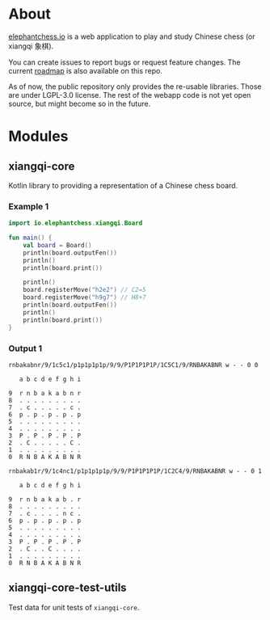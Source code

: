 # About

[elephantchess.io](https://elephantchess.io) is a web application to play and study Chinese chess (or xiangqi 象棋).

You can create issues to report bugs or request feature changes. The
current [roadmap](https://github.com/users/benckx/projects/2/views/1) is also available on this repo.

As of now, the public repository only provides the re-usable libraries. Those are under LGPL-3.0 license. The rest of
the webapp code is not yet open source, but might become so in the future.

# Modules

## xiangqi-core

Kotlin library to providing a representation of a Chinese chess board.

### Example 1

```kotlin
import io.elephantchess.xiangqi.Board

fun main() {
    val board = Board()
    println(board.outputFen())
    println()
    println(board.print())

    println()
    board.registerMove("h2e2") // C2=5
    board.registerMove("h9g7") // H8+7
    println(board.outputFen())
    println()
    println(board.print())
}
```

### Output 1

```
rnbakabnr/9/1c5c1/p1p1p1p1p/9/9/P1P1P1P1P/1C5C1/9/RNBAKABNR w - - 0 0

   a b c d e f g h i
            
9  r n b a k a b n r
8  . . . . . . . . .
7  . c . . . . . c .
6  p . p . p . p . p
5  . . . . . . . . .
4  . . . . . . . . .
3  P . P . P . P . P
2  . C . . . . . C .
1  . . . . . . . . .
0  R N B A K A B N R

rnbakab1r/9/1c4nc1/p1p1p1p1p/9/9/P1P1P1P1P/1C2C4/9/RNBAKABNR w - - 0 1

   a b c d e f g h i
            
9  r n b a k a b . r
8  . . . . . . . . .
7  . c . . . . n c .
6  p . p . p . p . p
5  . . . . . . . . .
4  . . . . . . . . .
3  P . P . P . P . P
2  . C . . C . . . .
1  . . . . . . . . .
0  R N B A K A B N R
```

## xiangqi-core-test-utils

Test data for unit tests of `xiangqi-core`.
